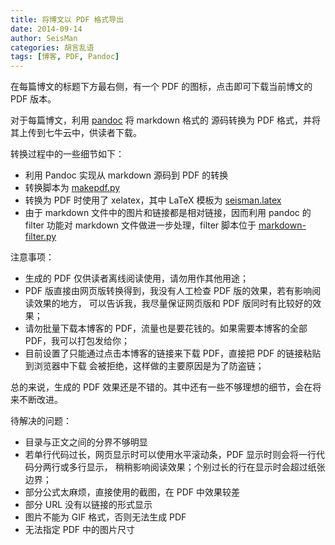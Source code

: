 ```yaml
---
title: 将博文以 PDF 格式导出
date: 2014-09-14
author: SeisMan
categories: 胡言乱语
tags: [博客, PDF, Pandoc]
---
```


在每篇博文的标题下方最右侧，有一个 PDF 的图标，点击即可下载当前博文的 PDF 版本。

对于每篇博文，利用 [pandoc](http://johnmacfarlane.net/pandoc/) 将 markdown 格式的
源码转换为 PDF 格式，并将其上传到七牛云中，供读者下载。

<!--more-->

转换过程中的一些细节如下：

- 利用 Pandoc 实现从 markdown 源码到 PDF 的转换
- 转换脚本为 [makepdf.py](https://github.com/seisman/seisman.info.posts/blob/master/makepdf.py)
- 转换为 PDF 时使用了 xelatex，其中 LaTeX 模板为 [seisman.latex](https://github.com/seisman/seisman.info.posts/blob/master/seisman.latex)
- 由于 markdown 文件中的图片和链接都是相对链接，因而利用 pandoc 的 filter 功能对
  markdown 文件做进一步处理，filter 脚本位于 [markdown-filter.py](https://github.com/seisman/seisman.info.posts/blob/master/markdown-filter.py)

注意事项：

- 生成的 PDF 仅供读者离线阅读使用，请勿用作其他用途；
- PDF 版直接由网页版转换得到，我没有人工检查 PDF 版的效果，若有影响阅读效果的地方，
  可以告诉我，我尽量保证网页版和 PDF 版同时有比较好的效果；
- 请勿批量下载本博客的 PDF，流量也是要花钱的。如果需要本博客的全部 PDF，我可以打包发给你；
- 目前设置了只能通过点击本博客的链接来下载 PDF，直接把 PDF 的链接粘贴到浏览器中下载
  会被拒绝，这样做的主要原因是为了防盗链；

总的来说，生成的 PDF 效果还是不错的。其中还有一些不够理想的细节，会在将来不断改进。

待解决的问题：

- 目录与正文之间的分界不够明显
- 若单行代码过长，网页显示时可以使用水平滚动条，PDF 显示时则会将一行代码分两行或多行显示，
  稍稍影响阅读效果；个别过长的行在显示时会超过纸张边界；
- 部分公式太麻烦，直接使用的截图，在 PDF 中效果较差
- 部分 URL 没有以链接的形式显示
- 图片不能为 GIF 格式，否则无法生成 PDF
- 无法指定 PDF 中的图片尺寸

